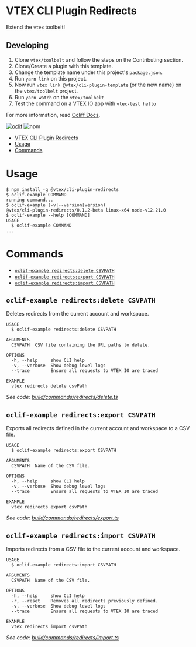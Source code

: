# VTEX CLI Plugin Redirects

Extend the `vtex` toolbelt!

## Developing

1. Clone `vtex/toolbelt` and follow the steps on the Contributing section.
2. Clone/Create a plugin with this template.
3. Change the template name under this project's `package.json`.
4. Run `yarn link` on this project.
5. Now run `vtex link @vtex/cli-plugin-template` (or the new name) on the `vtex/toolbelt` project.
6. Run `yarn watch` on the `vtex/toolbelt`
7. Test the command on a VTEX IO app with `vtex-test hello`

For more information, read [Ocliff Docs](https://oclif.io/docs/introduction).

[![oclif](https://img.shields.io/badge/cli-oclif-brightgreen.svg)](https://oclif.io)
![npm](https://img.shields.io/npm/v/@vtex/cli-plugin-redirects)

<!-- toc -->
* [VTEX CLI Plugin Redirects](#vtex-cli-plugin-redirects)
* [Usage](#usage)
* [Commands](#commands)
<!-- tocstop -->

# Usage

<!-- usage -->
```sh-session
$ npm install -g @vtex/cli-plugin-redirects
$ oclif-example COMMAND
running command...
$ oclif-example (-v|--version|version)
@vtex/cli-plugin-redirects/0.1.2-beta linux-x64 node-v12.21.0
$ oclif-example --help [COMMAND]
USAGE
  $ oclif-example COMMAND
...
```
<!-- usagestop -->

# Commands

<!-- commands -->
* [`oclif-example redirects:delete CSVPATH`](#oclif-example-redirectsdelete-csvpath)
* [`oclif-example redirects:export CSVPATH`](#oclif-example-redirectsexport-csvpath)
* [`oclif-example redirects:import CSVPATH`](#oclif-example-redirectsimport-csvpath)

## `oclif-example redirects:delete CSVPATH`

Deletes redirects from the current account and workspace.

```
USAGE
  $ oclif-example redirects:delete CSVPATH

ARGUMENTS
  CSVPATH  CSV file containing the URL paths to delete.

OPTIONS
  -h, --help     show CLI help
  -v, --verbose  Show debug level logs
  --trace        Ensure all requests to VTEX IO are traced

EXAMPLE
  vtex redirects delete csvPath
```

_See code: [build/commands/redirects/delete.ts](https://github.com/vtex/cli-plugin-redirects/blob/v0.1.2-beta/build/commands/redirects/delete.ts)_

## `oclif-example redirects:export CSVPATH`

Exports all redirects defined in the current account and workspace to a CSV file.

```
USAGE
  $ oclif-example redirects:export CSVPATH

ARGUMENTS
  CSVPATH  Name of the CSV file.

OPTIONS
  -h, --help     show CLI help
  -v, --verbose  Show debug level logs
  --trace        Ensure all requests to VTEX IO are traced

EXAMPLE
  vtex redirects export csvPath
```

_See code: [build/commands/redirects/export.ts](https://github.com/vtex/cli-plugin-redirects/blob/v0.1.2-beta/build/commands/redirects/export.ts)_

## `oclif-example redirects:import CSVPATH`

Imports redirects from a CSV file to the current account and workspace.

```
USAGE
  $ oclif-example redirects:import CSVPATH

ARGUMENTS
  CSVPATH  Name of the CSV file.

OPTIONS
  -h, --help     show CLI help
  -r, --reset    Removes all redirects previously defined.
  -v, --verbose  Show debug level logs
  --trace        Ensure all requests to VTEX IO are traced

EXAMPLE
  vtex redirects import csvPath
```

_See code: [build/commands/redirects/import.ts](https://github.com/vtex/cli-plugin-redirects/blob/v0.1.2-beta/build/commands/redirects/import.ts)_
<!-- commandsstop -->
